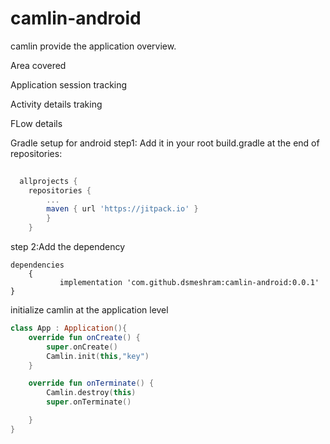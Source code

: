# camlin-android

camlin provide the application overview.

Area covered

Application session tracking

Activity details traking

FLow details

Gradle setup for android
step1: Add it in your root build.gradle at the end of repositories:
```gradle
  
  allprojects {
	repositories {
		...
		maven { url 'https://jitpack.io' }
		}
	}
```

step 2:Add the dependency

```
dependencies 
	{
	       implementation 'com.github.dsmeshram:camlin-android:0.0.1'
}
```

initialize camlin at the application level

```kotlin
class App : Application(){
    override fun onCreate() {
        super.onCreate()
        Camlin.init(this,"key")
    }

    override fun onTerminate() {
        Camlin.destroy(this)
        super.onTerminate()

    }
}
```
